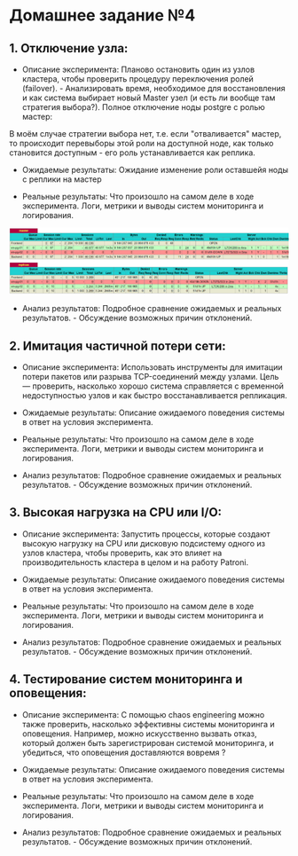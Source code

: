 # Домашнее задание №4

## 1. Отключение узла: 
- Описание эксперимента: Планово остановить один из узлов кластера, чтобы проверить процедуру переключения ролей (failover). - Анализировать время, необходимое для восстановления и как система выбирает новый Master узел (и есть ли вообще там стратегия выбора?).
Полное отключение ноды postgre с ролью мастер:

В моём случае стратегии выбора нет, т.е. если "отваливается" мастер, то происходит перевыборы этой роли на доступной ноде, как только становится доступным - его роль устанавливается как реплика.

- Ожидаемые результаты: Ожидание изменение роли оставшейя ноды с реплики на мастер 

- Реальные результаты: Что произошло на самом деле в ходе эксперимента.
Логи, метрики и выводы систем мониторинга и логирования.

![](img/1_ha_1.png)

- Анализ результатов: Подробное сравнение ожидаемых и реальных
результатов. - Обсуждение возможных причин отклонений.



## 2. Имитация частичной потери сети: 
- Описание эксперимента: Использовать инструменты для имитации потери пакетов или разрыва TCP-соединений между узлами. Цель — проверить, насколько хорошо система справляется с временной недоступностью узлов и как быстро восстанавливается репликация.

- Ожидаемые результаты: Описание ожидаемого поведения системы в ответ
на условия эксперимента.

- Реальные результаты: Что произошло на самом деле в ходе эксперимента.
Логи, метрики и выводы систем мониторинга и логирования.

- Анализ результатов: Подробное сравнение ожидаемых и реальных
результатов. - Обсуждение возможных причин отклонений.


## 3. Высокая нагрузка на CPU или I/O: 
- Описание эксперимента: Запустить процессы, которые создают высокую нагрузку на CPU или дисковую подсистему одного из узлов кластера, чтобы проверить, как это влияет на производительность кластера в целом и на работу Patroni.

- Ожидаемые результаты: Описание ожидаемого поведения системы в ответ
на условия эксперимента.

- Реальные результаты: Что произошло на самом деле в ходе эксперимента.
Логи, метрики и выводы систем мониторинга и логирования.

- Анализ результатов: Подробное сравнение ожидаемых и реальных
результатов. - Обсуждение возможных причин отклонений.


## 4. Тестирование систем мониторинга и оповещения: 
- Описание эксперимента: С помощью chaos engineering можно также проверить, насколько эффективны системы мониторинга и оповещения. Например, можно
искусственно вызвать отказ, который должен быть зарегистрирован системой мониторинга, и убедиться, что оповещения доставляются вовремя ?

- Ожидаемые результаты: Описание ожидаемого поведения системы в ответ
на условия эксперимента.

- Реальные результаты: Что произошло на самом деле в ходе эксперимента.
Логи, метрики и выводы систем мониторинга и логирования.

- Анализ результатов: Подробное сравнение ожидаемых и реальных результатов. - Обсуждение возможных причин отклонений.
